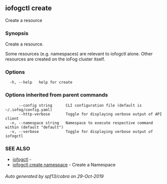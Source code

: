 ## iofogctl create

Create a resource

### Synopsis

Create a resource.

Some resources (e.g. namespaces) are relevant to iofogctl alone. Other resources are created on the ioFog cluster itself.

### Options

```
  -h, --help   help for create
```

### Options inherited from parent commands

```
      --config string      CLI configuration file (default is ~/.iofog/config.yaml)
      --http-verbose       Toggle for displaying verbose output of API client
  -n, --namespace string   Namespace to execute respective command within (default "default")
  -v, --verbose            Toggle for displaying verbose output of iofogctl
```

### SEE ALSO

* [iofogctl](iofogctl.md)	 - 
* [iofogctl create namespace](iofogctl_create_namespace.md)	 - Create a Namespace

###### Auto generated by spf13/cobra on 29-Oct-2019
